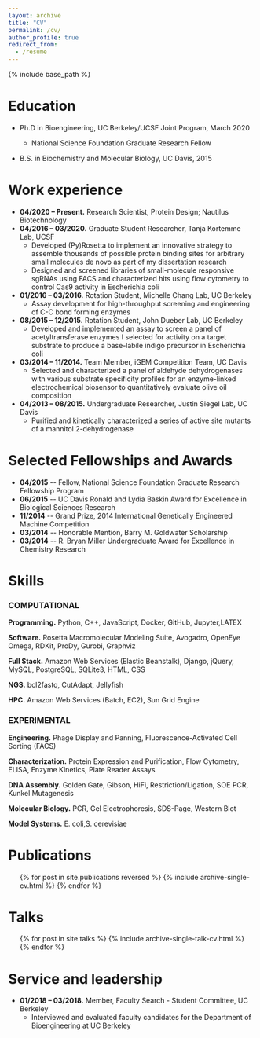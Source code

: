 ```yaml
---
layout: archive
title: "CV"
permalink: /cv/
author_profile: true
redirect_from:
  - /resume
---
```


{% include base_path %}

Education
======
* Ph.D in Bioengineering, UC Berkeley/UCSF Joint Program, March 2020
    * National Science Foundation Graduate Research Fellow

* B.S. in Biochemistry and Molecular Biology, UC Davis, 2015

Work experience
======
* **04/2020 – Present.** Research Scientist, Protein Design; Nautilus Biotechnology
* **04/2016 – 03/2020.** Graduate Student Researcher, Tanja Kortemme Lab, UCSF
    * Developed (Py)Rosetta to implement an innovative strategy to assemble thousands of possible protein binding sites 
    for arbitrary small molecules de novo as part of my dissertation research
    * Designed and screened libraries of small-molecule responsive sgRNAs using FACS and characterized hits using flow 
    cytometry to control Cas9 activity in Escherichia coli
* **01/2016 – 03/2016.** Rotation Student, Michelle Chang Lab, UC Berkeley
    * Assay development for high-throughput screening and engineering of C-C bond forming enzymes
* **08/2015 – 12/2015.** Rotation Student, John Dueber Lab, UC Berkeley
    * Developed and implemented an assay to screen a panel of acetyltransferase enzymes I selected for activity on a 
    target substrate to produce a base-labile indigo precursor in Escherichia coli
* **03/2014 – 11/2014.** Team Member, iGEM Competition Team, UC Davis	
    * Selected and characterized a panel of aldehyde dehydrogenases with various substrate specificity profiles for an 
    enzyme-linked electrochemical biosensor to quantitatively evaluate olive oil composition
* **04/2013 – 08/2015.** Undergraduate Researcher, Justin Siegel Lab, UC Davis
    * Purified and kinetically characterized a series of active site mutants of a mannitol 2-dehydrogenase

Selected Fellowships and Awards
=====
* **04/2015** -- Fellow, National Science Foundation Graduate Research Fellowship Program
* **06/2015** -- UC Davis Ronald and Lydia Baskin Award for Excellence in Biological Sciences Research
* **11/2014** -- Grand Prize, 2014 International Genetically Engineered Machine Competition
* **03/2014** -- Honorable Mention, Barry M. Goldwater Scholarship
* **03/2014** -- R. Bryan Miller Undergraduate Award for Excellence in Chemistry Research


Skills
======

<h3>COMPUTATIONAL</h3>

**Programming.** Python, C++, JavaScript, Docker, GitHub, Jupyter,LATEX

**Software.** Rosetta Macromolecular Modeling Suite, Avogadro, OpenEye Omega, RDKit, ProDy, Gurobi, Graphviz

**Full Stack.** Amazon Web Services (Elastic Beanstalk), Django, jQuery, MySQL, PostgreSQL, SQLite3, HTML, CSS

**NGS.** bcl2fastq, CutAdapt, Jellyfish

**HPC.** Amazon Web Services (Batch, EC2), Sun Grid Engine

<h3>EXPERIMENTAL</h3>

**Engineering.** Phage Display and Panning, Fluorescence-Activated Cell Sorting (FACS)

**Characterization.** Protein Expression and Purification, Flow Cytometry, ELISA, Enzyme Kinetics, Plate Reader Assays

**DNA Assembly.** Golden Gate, Gibson, HiFi, Restriction/Ligation, SOE PCR, Kunkel Mutagenesis

**Molecular Biology.** PCR, Gel Electrophoresis, SDS-Page, Western Blot

**Model Systems.** E. coli,S. cerevisiae


Publications
======
  <ul>{% for post in site.publications reversed %}
    {% include archive-single-cv.html %}
  {% endfor %}</ul>
  
Talks
======
  <ul>{% for post in site.talks %}
    {% include archive-single-talk-cv.html %}
  {% endfor %}</ul>
  
Service and leadership
======
* **01/2018 – 03/2018.** Member, Faculty Search - Student Committee, UC Berkeley
	* Interviewed and evaluated faculty candidates for the Department of Bioengineering at UC Berkeley

